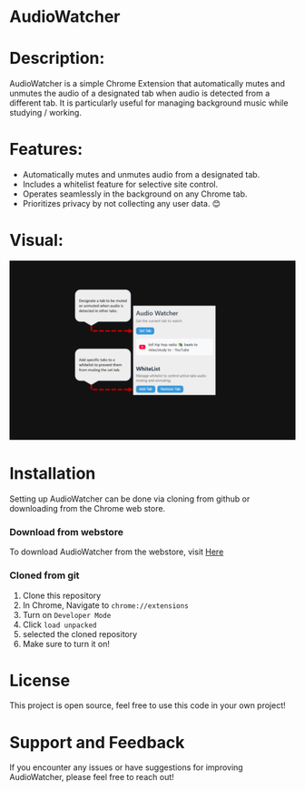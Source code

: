 # AudioWatcher

# Description:

AudioWatcher is a simple Chrome Extension that automatically mutes and unmutes the audio of a designated tab when audio is detected from a different tab. It is particularly useful for managing background music while studying / working.

# Features:

- Automatically mutes and unmutes audio from a designated tab.
- Includes a whitelist feature for selective site control.
- Operates seamlessly in the background on any Chrome tab.
- Prioritizes privacy by not collecting any user data. 😊

# Visual:

![](demo.png)

# Installation

Setting up AudioWatcher can be done via cloning from github or downloading from the Chrome web store.

### Download from webstore

To download AudioWatcher from the webstore, visit [Here](https://chromewebstore.google.com/detail/audiowatcher/blmhjmodhcmecngddldldihgiikpebhd)

### Cloned from git

1. Clone this repository
2. In Chrome, Navigate to `chrome://extensions`
3. Turn on `Developer Mode`
4. Click `load unpacked`
5. selected the cloned repository
6. Make sure to turn it on!

# License

This project is open source, feel free to use this code in your own project!

# Support and Feedback

If you encounter any issues or have suggestions for improving AudioWatcher, please feel free to reach out!
